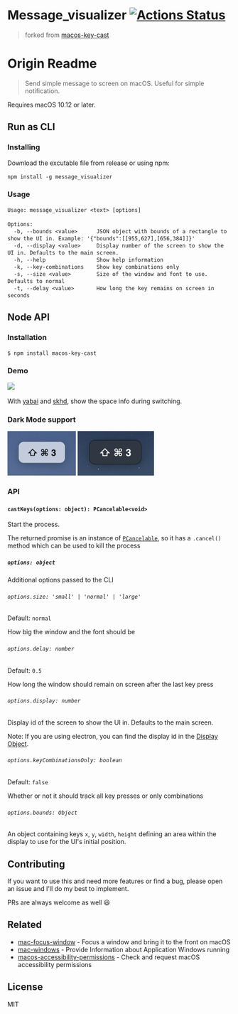 # Message_visualizer [![Actions Status](https://github.com/karaggeorge/macos-key-cast/workflows/Node%20CI/badge.svg)](https://github.com/karaggeorge/macos-key-cast/actions)

> forked from [macos-key-cast](https://github.com/karaggeorge/macos-key-cast)


# Origin Readme
> Send simple message to screen on macOS. Useful for simple notification.

Requires macOS 10.12 or later. 

## Run as CLI

### Installing

Download the excutable file from release or using npm:
```
npm install -g message_visualizer
```

### Usage

```
Usage: message_visualizer <text> [options]

Options:
  -b, --bounds <value>      JSON object with bounds of a rectangle to show the UI in. Example: '{"bounds":[[955,627],[656,384]]}'
  -d, --display <value>     Display number of the screen to show the UI in. Defaults to the main screen.
  -h, --help                Show help information
  -k, --key-combinations    Show key combinations only
  -s, --size <value>        Size of the window and font to use. Defaults to normal
  -t, --delay <value>       How long the key remains on screen in seconds
```

## Node API

### Installation

```
$ npm install macos-key-cast
```

### Demo

<img src="media/demo.gif">

With [yabai](https://github.com/koekeishiya/yabai) and [skhd](https://github.com/koekeishiya/skhd), show the space info during switching.

### Dark Mode support

<img src="media/light.png" height="100">
<img src="media/dark.png" height="100">

### API

#### `castKeys(options: object): PCancelable<void>`

Start the process.

The returned promise is an instance of [`PCancelable`](https://github.com/sindresorhus/p-cancelable), so it has a `.cancel()` method which can be used to kill the process

##### `options: object`

Additional options passed to the CLI

###### `options.size: 'small' | 'normal' | 'large'`

Default: `normal`

How big the window and the font should be

###### `options.delay: number`

Default: `0.5`

How long the window should remain on screen after the last key press

###### `options.display: number`

Display id of the screen to show the UI in. Defaults to the main screen.

Note: If you are using electron, you can find the display id in the [Display Object](https://electronjs.org/docs/api/structures/display).

###### `options.keyCombinationsOnly: boolean`

Default: `false`

Whether or not it should track all key presses or only combinations

###### `options.bounds: Object`

An object containing keys `x`, `y`, `width`, `height` defining an area within the display to use for the UI's initial position.

## Contributing

If you want to use this and need more features or find a bug, please open an issue and I'll do my best to implement.

PRs are always welcome as well 😃

## Related

- [mac-focus-window](https://github.com/karaggeorge/mac-focus-window) - Focus a window and bring it to the front on macOS
- [mac-windows](https://github.com/karaggeorge/mac-windows) - Provide Information about Application Windows running
- [macos-accessibility-permissions](https://github.com/karaggeorge/macos-accessibility-permissions) - Check and request macOS accessibility permissions

## License

MIT
